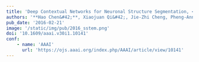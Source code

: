 ```yaml
---
title: 'Deep Contextual Networks for Neuronal Structure Segmentation, <font color=red>Oral</font>'
authors: '**Hao Chen&#42;**, Xiaojuan Qi&#42;, Jie-Zhi Cheng, Pheng-Ann Heng'
pub_date: '2016-02-21'
image: '/static/img/pub/2016_sstem.png'
doi: '10.1609/aaai.v30i1.10141'
conf:
    - name: 'AAAI'
      url: 'https://ojs.aaai.org/index.php/AAAI/article/view/10141'
---
```


